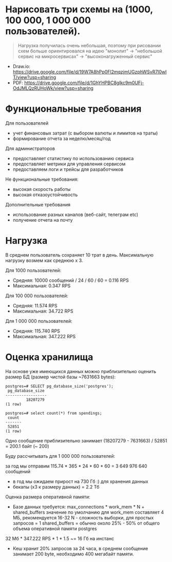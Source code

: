# Нарисовать три схемы на (1000, 100 000, 1 000 000 пользователей).

> Нагрузка получилась очень небольшая, поэтому при рисовании схем больше ориентировался на идею "монолит" -> "небольшой сервис на микросервисах" -> "высоконагруженный сервис"

* Draw.io: https://drive.google.com/file/d/19W7A8hPp0Fl2mqzjmUGzphWSvR7l0wIT/view?usp=sharing
* PDF: https://drive.google.com/file/d/1GhYHPBC8glkc9m0UFj-OdJMLQzRUHoWk/view?usp=sharing

# Функциональные требования

Для пользователей

- учет финансовых затрат (с выбором валюты и лимитов на траты)
- формирование отчета за неделю/месяц/год

Для администраторов

- предоставляет статистику по использованию сервиса
- предоставляет метрики для управления сервисом
- предоставляем логи и трейсы для разработчиков

Не функциональные требования:

- высокая скорость работы
- высокая отказоустойчивость

Дополнительные требования

- использование разных каналов (веб-сайт, телеграм etc)
- получение отчета на почту

# Нагрузка

В среднем пользователь сохраняет 10 трат в день. Максимальную нагрузку возмем как среднюю х 3.

Для 1000 пользователей:

- Средняя: 10000 сообщений / 24 / 60 / 60 = 0.116 RPS
- Максимальная: 0.347 RPS

Для 100 000 пользователей:

- Средняя: 11.574 RPS
- Максимальная: 34.722 RPS

Для 1 000 000 пользователей:

- Средняя: 115.740 RPS
- Максимальная: 347.222 RPS

# Оценка хранилища

На основе уже имеющихся данных можно приблизительно оценить размер БД (размер чистой базы ~7631663 bytes):

```
postgres=# SELECT pg_database_size('postgres');
 pg_database_size
------------------
         18207279
(1 row)

postgres=# select count(*) from spendings;
 count
-------
 52851
(1 row)
```

Одно сообщение приблизительно занимает (18207279 - 7631663) / 52851 = 200.1 байт (~ 200)

Буду рассчитывать для 1 000 000 пользователей:

за год мы отправим 115.74 * 365 * 24 * 60 * 60 = 3 649 976 640  сообщений
- в год мы ожидаем прирост на 730 Гб :) для хранения данных
- бекапы (x3 к размеру данных) = 2.2 Тб

Оценка размера оперативной памяти:

- Базе данных требуется: max_connections * work_mem * N + shared_buffers
значение по умолчанию для work_mem составляет 4 МБ, рекомендуется 16-32
N - сложность выборки, для простых запросов = 1
shared_buffers = обычно около 25% - 50% от общего объема оперативной памяти postgres

32 Мб * 347.222 RPS * 1 * 1.5 ~= 16 Гб на инстанс

- Кеш хранит 20% запросов за 24 часа, в среднем сообщение занимает 200 byte, необходимо 400 мегабайт памяти.